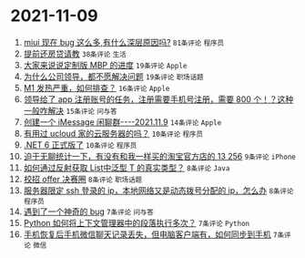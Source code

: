 # 2021-11-09

1. [miui 现在 bug 这么多,有什么深层原因吗?](https://www.v2ex.com/t/814032) `81条评论` `程序员`
1. [提前还房贷请教](https://www.v2ex.com/t/814034) `38条评论` `生活`
1. [大家来说说定制版 MBP 的进度](https://www.v2ex.com/t/814074) `19条评论` `Apple`
1. [为什么公司领导，都不愿解决问题](https://www.v2ex.com/t/814040) `19条评论` `职场话题`
1. [M1 发热严重，如何排查？](https://www.v2ex.com/t/814046) `16条评论` `Apple`
1. [领导给了 app 注册账号的任务，注册需要手机号注册，需要 800 个！？这种一般咋解决](https://www.v2ex.com/t/814065) `15条评论` `问与答`
1. [创建一个 iMessage 闲聊群----2021.11.9](https://www.v2ex.com/t/814026) `14条评论` `Apple`
1. [有用过 ucloud 家的云服务器的吗？](https://www.v2ex.com/t/814059) `10条评论` `程序员`
1. [.NET 6 正式版了](https://www.v2ex.com/t/814028) `10条评论` `程序员`
1. [迫于无聊统计一下，有没有和我一样买的淘宝官方店的 13 256](https://www.v2ex.com/t/814031) `9条评论` `iPhone`
1. [如何通过反射获取 List<T>中泛型 T 的真实类型？](https://www.v2ex.com/t/814075) `8条评论` `Java`
1. [校招 offer 决赛圈](https://www.v2ex.com/t/814068) `8条评论` `职场话题`
1. [服务器限定 ssh 登录的 ip，本地网络又是动态拨号分配的 ip，怎么办](https://www.v2ex.com/t/814030) `8条评论` `程序员`
1. [遇到了一个神奇的 bug](https://www.v2ex.com/t/814048) `7条评论` `问与答`
1. [Python 如何将上下文管理器中的段落执行多次？](https://www.v2ex.com/t/814044) `7条评论` `Python`
1. [手机恢复后手机微信聊天记录丢失，但电脑客户端有，如何同步到手机](https://www.v2ex.com/t/814035) `7条评论` `微信`
